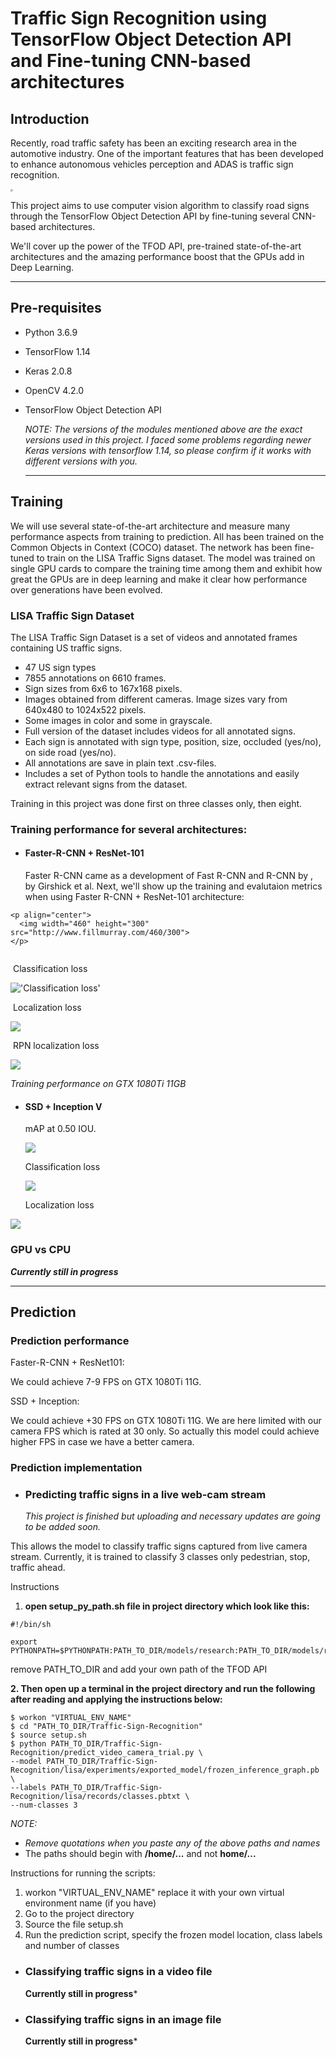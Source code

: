 # Traffic Sign Recognition using TensorFlow Object Detection API and Fine-tuning CNN-based architectures



## Introduction

Recently, road traffic safety has been an exciting research area in the automotive industry. One of the important features that has been developed to enhance autonomous vehicles perception and ADAS is traffic sign recognition. 



<img src="https://github.com/FaroukZidane/Traffic-Sign-Recognition/raw/master/doc/images/intro.jpg" style="zoom: 25%;" />



This project aims to use computer vision algorithm to classify road signs through the TensorFlow Object Detection API by fine-tuning several CNN-based architectures.

We'll cover up the power of the TFOD API, pre-trained state-of-the-art architectures and the amazing performance boost that the GPUs add in Deep Learning.

------



## Pre-requisites

- Python 3.6.9

- TensorFlow 1.14

- Keras 2.0.8

- OpenCV 4.2.0

- TensorFlow Object Detection API

  *NOTE: The versions of the modules mentioned above are the exact versions used in this project. I faced some problems regarding newer Keras versions with tensorflow 1.14, so please confirm if it works with different versions with you.*
  
  ------
  
  

## Training

We will use several state-of-the-art architecture and measure many performance aspects from training to prediction. All has been trained on the Common Objects in Context (COCO) dataset. The network has been fine-tuned to train on the LISA Traffic Signs dataset. The model was trained on single GPU cards to compare the training time among them and exhibit how great the GPUs are in deep learning and make it clear how performance over generations have been evolved.

### LISA Traffic Sign Dataset

The LISA Traffic Sign Dataset is a set of videos and annotated frames containing US traffic signs.

- 47 US sign types
- 7855 annotations on 6610 frames.
- Sign sizes from 6x6 to 167x168 pixels.
- Images obtained from different cameras. Image sizes vary from 640x480 to 1024x522 pixels.
- Some images in color and some in grayscale.
- Full version of the dataset includes videos for all annotated signs.
- Each sign is annotated with sign type, position, size, occluded (yes/no), on side road (yes/no).
- All annotations are save in plain text .csv-files.
- Includes a set of Python tools to handle the annotations and easily extract relevant signs from the dataset.

Training in this project was done first on three classes only, then eight.

### Training performance for several architectures:

- #### Faster-R-CNN + ResNet-101

  Faster R-CNN came as a development of Fast R-CNN and R-CNN by , by Girshick et al. Next, we'll show up the training and evalutaion metrics when using Faster R-CNN + ResNet-101 architecture:

```
<p align="center">
  <img width="460" height="300" src="http://www.fillmurray.com/460/300">
</p>
```

```

```

​		Classification loss

!['Classification loss'](https://github.com/FaroukZidane/Traffic-Sign-Recognition/raw/master/doc/images/classification_loss.png#left)

​		Localization loss

![](https://github.com/FaroukZidane/Traffic-Sign-Recognition/raw/master/doc/images/localization_loss.png)

​		RPN localization loss

![](https://github.com/FaroukZidane/Traffic-Sign-Recognition/raw/master/doc/images/localizationRPN_loss.png)

*Training performance on GTX 1080Ti 11GB*



- #### SSD + Inception V

  mAP at 0.50 IOU.

  ![](https://github.com/FaroukZidane/Traffic-Sign-Recognition/raw/master/doc/images/ssd/mAPS_IOU50.png)

  Classification loss

  ![](https://github.com/FaroukZidane/Traffic-Sign-Recognition/raw/master/doc/images/ssd/ClassificationLoss.png)

  Localization loss

![](https://github.com/FaroukZidane/Traffic-Sign-Recognition/raw/master/doc/images/ssd/LocalizationLoss.png)

### 	GPU vs CPU



***Currently still in progress***

------



## Prediction

### Prediction performance

Faster-R-CNN + ResNet101:

We could achieve 7-9 FPS on GTX 1080Ti 11G.

SSD + Inception:

We could achieve +30 FPS on GTX 1080Ti 11G. We are here limited with our camera FPS which is rated at 30 only. So actually this model could achieve higher FPS in case we have a better camera.



### Prediction implementation

- ### 	Predicting traffic signs in a live web-cam stream

  *This project is finished but uploading and necessary updates are going to be added soon.*

  

This allows the model to classify traffic signs captured from live camera stream. Currently, it is trained to classify 3 classes only pedestrian, stop, traffic ahead.

Instructions

1. **open setup_py_path.sh file in project directory which look like this:**

```
#!/bin/sh

export PYTHONPATH=$PYTHONPATH:PATH_TO_DIR/models/research:PATH_TO_DIR/models/research/slim
```

remove PATH_TO_DIR and add your own path of the TFOD API

**2. Then open up a terminal in the project directory and run the following after reading and applying the instructions below:**

```
$ workon "VIRTUAL_ENV_NAME"
$ cd "PATH_TO_DIR/Traffic-Sign-Recognition"
$ source setup.sh
$ python PATH_TO_DIR/Traffic-Sign-Recognition/predict_video_camera_trial.py \
--model PATH_TO_DIR/Traffic-Sign-Recognition/lisa/experiments/exported_model/frozen_inference_graph.pb \
--labels PATH_TO_DIR/Traffic-Sign-Recognition/lisa/records/classes.pbtxt \
--num-classes 3
```

*NOTE:*

- *Remove quotations when you paste any of the above paths and names* 
- The paths should begin with **/home/...** and not **home/...**

Instructions for running the scripts:

1. workon "VIRTUAL_ENV_NAME" replace it with your own virtual environment name (if you have)
2. Go to the project directory
3. Source the file setup.sh
4. Run the prediction script, specify the frozen model location, class labels and number of classes



- ### 	Classifying traffic signs in a video file

  **Currently still in progress***

- ### Classifying traffic signs in an image file

  **Currently still in progress***



